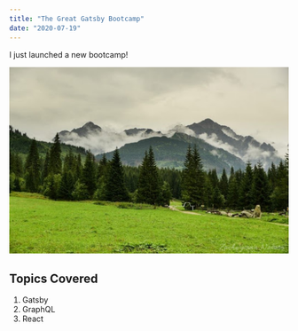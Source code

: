 ```yaml
---
title: "The Great Gatsby Bootcamp"
date: "2020-07-19"
---
```


I just launched a new bootcamp!

![Mtn](./mtn.jpg)

## Topics Covered

1. Gatsby
2. GraphQL
3. React
